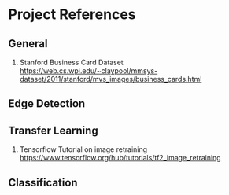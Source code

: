 # Project References

## General

1. Stanford Business Card Dataset
https://web.cs.wpi.edu/~claypool/mmsys-dataset/2011/stanford/mvs_images/business_cards.html

## Edge Detection

## Transfer Learning

1. Tensorflow Tutorial on image retraining
https://www.tensorflow.org/hub/tutorials/tf2_image_retraining

## Classification
